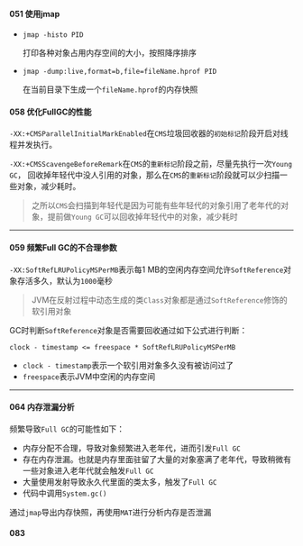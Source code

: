 #### 051 使用jmap

- `jmap -histo PID`

  打印各种对象占用内存空间的大小，按照降序排序

- `jmap -dump:live,format=b,file=fileName.hprof PID`

  在当前目录下生成一个`fileName.hprof`的内存快照

#### 058 优化FullGC的性能

`-XX:+CMSParallelInitialMarkEnabled`在`CMS`垃圾回收器的`初始标记`阶段开启对线程并发执行。

`-XX:+CMSScavengeBeforeRemark`在`CMS`的`重新标记`阶段之前，尽量先执行一次`Young GC`， 回收掉年轻代中没人引用的对象，那么在`CMS`的`重新标记`阶段就可以少扫描一些对象，减少耗时。

> 之所以`CMS`会扫描到年轻代是因为可能有些年轻代的对象引用了老年代的对象，提前做`Young GC`可以回收掉年轻代中的对象，减少耗时



---



#### 059 频繁Full GC的不合理参数

`-XX:SoftRefLRUPolicyMSPerMB`表示每1 MB的空闲内存空间允许`SoftReference`对象存活多久，默认为`1000`毫秒

> JVM在反射过程中动态生成的类`Class`对象都是通过`SoftReference`修饰的软引用对象

GC时判断`SoftReference`对象是否需要回收通过如下公式进行判断：

`clock - timestamp <= freespace * SoftRefLRUPolicyMSPerMB` 

- `clock - timestamp`表示一个软引用对象多久没有被访问过了
- `freespace`表示JVM中空闲的内存空间



---



#### 064 内存泄漏分析

频繁导致`Full GC`的可能性如下：

- 内存分配不合理，导致对象频繁进入老年代，进而引发`Full GC`
- 存在内存泄漏。也就是内存里面驻留了大量的对象塞满了老年代，导致稍微有一些对象进入老年代就会触发`Full GC`
- 大量使用发射导致永久代里面的类太多，触发了`Full GC`
- 代码中调用`System.gc()`

通过`jmap`导出内存快照，再使用`MAT`进行分析内存是否泄漏

#### 083







